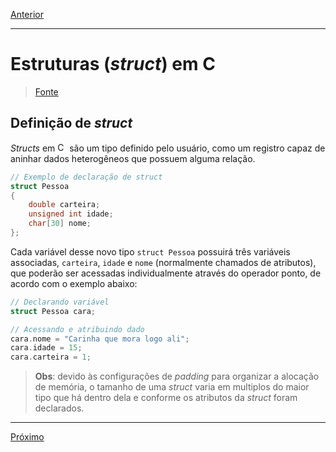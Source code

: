 [Anterior](./00-introduction.md)

----------

# Estruturas (_struct_) em C

> [Fonte](https://www.tutorialspoint.com/cprogramming/c_structures.htm)

## Definição de _struct_

_Structs_ em <img alt="C" src="https://raw.github.com/newtmagalhaes/Aprendendo-Linguagens/master/images/logos/c.svg?sanitize=true" width="15"> são um tipo definido pelo usuário, como um registro capaz de aninhar dados heterogêneos que possuem alguma relação.

```C
// Exemplo de declaração de struct
struct Pessoa
{
    double carteira;
    unsigned int idade;
    char[30] nome;
};
```

Cada variável desse novo tipo `struct Pessoa` possuirá três variáveis associadas, `carteira`, `idade` e `nome` (normalmente chamados de atributos), que poderão ser acessadas individualmente através do operador ponto, de acordo com o exemplo abaixo:

```C
// Declarando variável
struct Pessoa cara;

// Acessando e atribuindo dado
cara.nome = "Carinha que mora logo ali";
cara.idade = 15;
cara.carteira = 1;
```

> **Obs**: devido às configurações de _padding_ para organizar a alocação de memória, o tamanho de uma _struct_ varia em multiplos do maior tipo que há dentro dela e conforme os atributos da _struct_ foram declarados.

----------

[Próximo](./02-arrays.md)

